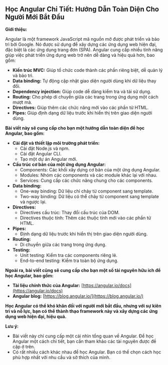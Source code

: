 ## Học Angular Chi Tiết: Hướng Dẫn Toàn Diện Cho Người Mới Bắt Đầu

**Giới thiệu:**

Angular là một framework JavaScript mã nguồn mở được phát triển và bảo trì bởi Google. Nó được sử dụng để xây dựng các ứng dụng web hiện đại, đặc biệt là các ứng dụng trang đơn (SPA). Angular cung cấp nhiều tính năng giúp việc phát triển ứng dụng web trở nên dễ dàng và hiệu quả hơn, bao gồm:

- **Kiến trúc MVC:** Giúp tổ chức code thành các phần riêng biệt, dễ quản lý và bảo trì.
- **Data binding:** Tự động cập nhật giao diện người dùng khi dữ liệu thay đổi.
- **Dependency injection:** Giúp code dễ dàng kiểm tra và tái sử dụng.
- **Routing:** Cho phép di chuyển giữa các trang trong ứng dụng một cách mượt mà.
- **Directives:** Giúp thêm các chức năng mới vào các phần tử HTML.
- **Pipes:** Giúp định dạng dữ liệu trước khi hiển thị trên giao diện người dùng.

**Bài viết này sẽ cung cấp cho bạn một hướng dẫn toàn diện để học Angular, bao gồm:**

- **Cài đặt và thiết lập môi trường phát triển:**
  - Cài đặt Node.js và npm.
  - Cài đặt Angular CLI.
  - Tạo một dự án Angular mới.
- **Cấu trúc cơ bản của một ứng dụng Angular:**
  - Components: Các khối xây dựng cơ bản của một ứng dụng Angular.
  - Modules: Nhóm các components và các module khác lại với nhau.
  - Services: Cung cấp các chức năng chung cho các components.
- **Data binding:**
  - One-way binding: Dữ liệu chỉ chảy từ component sang template.
  - Two-way binding: Dữ liệu có thể chảy từ component sang template và ngược lại.
- **Directives:**
  - Directives cấu trúc: Thay đổi cấu trúc của DOM.
  - Directives thuộc tính: Thêm các thuộc tính mới vào các phần tử HTML.
- **Pipes:**
  - Định dạng dữ liệu trước khi hiển thị trên giao diện người dùng.
- **Routing:**
  - Di chuyển giữa các trang trong ứng dụng.
- **Testing:**
  - Unit testing: Kiểm tra các components riêng lẻ.
  - End-to-end testing: Kiểm tra toàn bộ ứng dụng.

**Ngoài ra, bài viết cũng sẽ cung cấp cho bạn một số tài nguyên hữu ích để học Angular, bao gồm:**

- **Tài liệu chính thức của Angular:** [https://angular.io/docs](https://angular.io/docs)
- **Angular blog:** [https://blog.angular.io/](https://blog.angular.io/)

**Học Angular có thể khó khăn đối với người mới bắt đầu, nhưng với sự kiên trì và nỗ lực, bạn có thể thành thạo framework này và xây dựng các ứng dụng web hiện đại, hiệu quả.**

**Lưu ý:**

- Bài viết này chỉ cung cấp một cái nhìn tổng quan về Angular. Để học Angular một cách chi tiết, bạn cần tham khảo các tài nguyên được đề cập ở trên.
- Có rất nhiều cách khác nhau để học Angular. Bạn có thể chọn cách học phù hợp nhất với nhu cầu và sở thích của mình.
